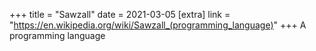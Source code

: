+++
title = "Sawzall"
date = 2021-03-05
[extra]
link = "https://en.wikipedia.org/wiki/Sawzall_(programming_language)"
+++
A programming language

